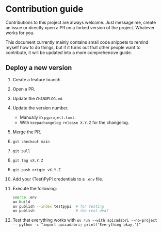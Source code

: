 # Contribution guide

Contributions to this project are always welcome.
Just message me, create an issue or directly open a PR on a forked version of the project.
Whatever works for you.

This document currently mainly contains small code snippets to remind myself how to do things, but if it turns out that other people want to contribute, it will be updated into a more comprehensive guide.

## Deploy a new version

1. Create a feature branch.
2. Open a PR.
3. Update the `CHANGELOG.md`.
4. Update the version number.
   - Manually in `pyproject.toml`.
   - With `keepachangelog release X.Y.Z` for the changelog.
5. Merge the PR.
6. `git checkout main`
7. `git pull`
8. `git tag vX.Y.Z`
9. `git push origin vX.Y.Z`
10. Add your (Test)PyPI credentials to a `.env` file.
11. Execute the following:

    ```bash
    source .env
    uv build
    uv publish --index testpypi  # for testing
    uv publish                   # the real deal
    ```
12. Test that everything works with `uv run --with apicadabri --no-project -- python -c "import apicadabri; print('Everything okay.')"`